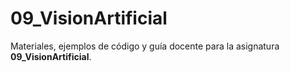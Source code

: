# 09_VisionArtificial

Materiales, ejemplos de código y guía docente para la asignatura **09_VisionArtificial**.
